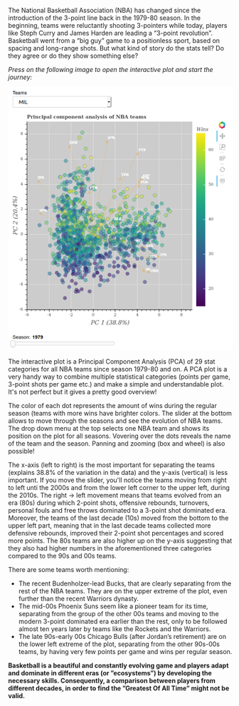 The National Basketball Association (NBA) has changed since the introduction of the 3-point line back in the 1979-80 season. In the beginning, teams were reluctantly shooting 3-pointers while today, players like Steph Curry and James Harden are leading a “3-point revolution”. Basketball went from a “big guy” game to a positionless sport, based on spacing and long-range shots. But what kind of story do the stats tell? Do they agree or do they show something else?

*Press on the following image to open the interactive plot and start the journey:*

[![Interactive plot](/img/Screenshot.png)](https://nskyllas.github.io/NBA_Bokeh/)

The interactive plot is a Principal Component Analysis (PCA) of 29 stat categories for all NBA teams since season 1979-80 and on. A PCA plot is a very handy way to combine multiple statistical categories (points per game, 3-point shots per game etc.) and make a simple and understandable plot. It's not perfect but it gives a pretty good overview!

The color of each dot represents the amount of wins during the regular season (teams with more wins have brighter colors. The slider at the bottom allows to move through the seasons and see the evolution of NBA teams. The drop down menu at the top selects one NBA team and shows its position on the plot for all seasons. Vovering over the dots reveals the name of the team and the season. Panning and zooming (box and wheel) is also possible!

The x-axis (left to right) is the most important for separating the teams (explains 38.8% of the variation in the data) and the y-axis (vertical) is less important. If you move the slider, you'll notice the teams moving from right to left unti the 2000s and from the lower left corner to the upper left, during the 2010s.  The right -> left movement means that teams evolved from an era (80s) during which 2-point shots, offensive rebounds, turnovers, personal fouls and free throws dominated to a 3-point shot dominated era. Moreover, the teams of the last decade (10s) moved from the bottom to the upper left part, meaning that in the last decade teams collected more defensive rebounds, improved their 2-point shot percentages and scored more points. The 80s teams are also higher up on the y-axis suggesting that they also had higher numbers in the aforementioned three categories compared to the 90s and 00s teams.

There are some teams worth mentioning:
- The recent Budenholzer-lead Bucks, that are clearly separating from the rest of the NBA teams. They are on the upper extreme of the plot, even further than the recent Warriors dynasty.
- The mid-00s Phoenix Suns seem like a pioneer team for its time, separating from the group of the other 00s teams and moving to the modern 3-point dominated era earlier than the rest, only to be followed almost ten years later by teams like the Rockets and the Warriors.
- The late 90s-early 00s Chicago Bulls (after Jordan’s retirement) are on the lower left extreme of the plot, separating from the other 90s-00s teams, by having very few points per game and wins per regular season.

**Basketball is a beautiful and constantly evolving game and players adapt and dominate in different eras (or ”ecosystems”) by developing the necessary skills. Consequently, a comparison between players from different decades, in order to find the ”Greatest Of All Time” might not be valid.**

 
